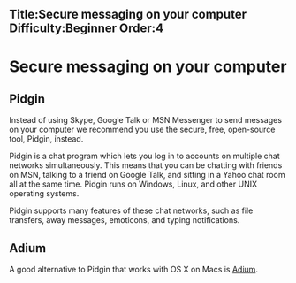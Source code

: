 Title:Secure messaging on your computer
Difficulty:Beginner
Order:4
---
<h1>Secure messaging on your computer</h1><h2>Pidgin</h2><p>Instead of using Skype, Google Talk or MSN Messenger to send messages on your computer we recommend you use the secure, free, open-source tool, Pidgin, instead.</p><p>Pidgin is a chat program which lets you log in to accounts on multiple chat networks simultaneously. This means that you can be chatting with friends on MSN, talking to a friend on Google Talk, and sitting in a Yahoo chat room all at the same time. Pidgin runs on Windows, Linux, and other UNIX operating systems. </p><p>Pidgin supports many features of these chat networks, such as file transfers, away messages, emoticons, and typing notifications.</p><h2>Adium</h2><p>A good alternative to Pidgin that works with OS X on Macs is <a href="http://adium.im/">Adium</a>.</p>